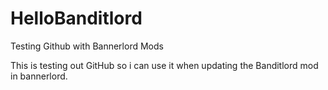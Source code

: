 # HelloBanditlord
Testing Github with Bannerlord Mods

This is testing out GitHub so i can use it when updating the Banditlord mod in bannerlord.

